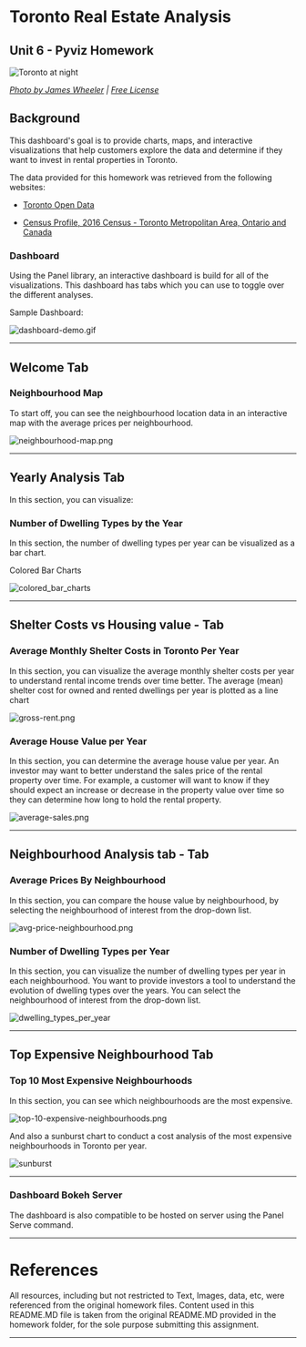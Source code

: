 # Toronto Real Estate Analysis
## Unit 6 - Pyviz Homework

![Toronto at night](Images/toronto.jpg)

*[Photo by James Wheeler](https://www.pexels.com/@souvenirpixels?utm_content=attributionCopyText&utm_medium=referral&utm_source=pexels) | [Free License](https://www.pexels.com/photo-license/)*

## Background

This dashboard's goal is to provide charts, maps, and interactive visualizations that help customers explore the data and determine if they want to invest in rental properties in Toronto.


The data provided for this homework was retrieved from the following websites:

* [Toronto Open Data](https://open.toronto.ca/)

* [Census Profile, 2016 Census - Toronto Metropolitan Area, Ontario and Canada](https://www12.statcan.gc.ca/census-recensement/2016/dp-pd/prof/details/page.cfm?Lang=E&Geo1=CMACA&Code1=535&Geo2=PR&Code2=01&SearchText=toronto&SearchType=Begins&SearchPR=01&B1=All&TABID=1&type=0)


### Dashboard

Using the Panel library, an interactive dashboard is build for all of the visualizations. This dashboard has tabs which you can use to toggle over the different analyses.

Sample Dashboard:

  ![dashboard-demo.gif](Images/dashboard-demo.gif)

---

## Welcome Tab
### Neighbourhood Map

To start off, you can see the neighbourhood location data in an interactive map with the average prices per neighbourhood. 

  ![neighbourhood-map.png](Images/neighbourhood-map.png)

---

## Yearly Analysis Tab

In this section, you can visualize:

### Number of Dwelling Types by the Year

In this section, the number of dwelling types per year can be visualized as a bar chart.

Colored Bar Charts

 ![colored_bar_charts](Images/bar_plots_dwelling_num.png)

---

## Shelter Costs vs Housing value - Tab

### Average Monthly Shelter Costs in Toronto Per Year

In this section, you can visualize the average monthly shelter costs per year to understand rental income trends over time better. The average (mean) shelter cost for owned and rented dwellings per year is plotted as a line chart

   ![gross-rent.png](Images/gross-rent.png)

### Average House Value per Year

In this section, you can determine the average house value per year. An investor may want to better understand the sales price of the rental property over time. For example, a customer will want to know if they should expect an increase or decrease in the property value over time so they can determine how long to hold the rental property. 

  ![average-sales.png](Images/average-sales.png)

---

## Neighbourhood Analysis tab - Tab

### Average Prices By Neighbourhood

In this section, you can compare the house value by neighbourhood, by selecting the neighbourhood of interest from the drop-down list.

  ![avg-price-neighbourhood.png](Images/avg-price-neighbourhood.png)

### Number of Dwelling Types per Year

In this section, you can visualize the number of dwelling types per year in each neighbourhood. You want to provide investors a tool to understand the evolution of dwelling types over the years. You can select the neighbourhood of interest from the drop-down list.

![dwelling_types_per_year](Images/dwelling_types_per_year.png)

---

## Top Expensive Neighbourhood Tab

### Top 10 Most Expensive Neighbourhoods

In this section, you can see which neighbourhoods are the most expensive.

![top-10-expensive-neighbourhoods.png](Images/top-10-expensive-neighbourhoods.png)

And also a sunburst chart to conduct a cost analysis of the most expensive neighbourhoods in Toronto per year.

   ![sunburst](Images/sunburst.png)

---

### Dashboard Bokeh Server

The dashboard is also compatible to be hosted on server using the Panel Serve command.

---

# References

All resources, including but not restricted to Text, Images, data, etc, were referenced from the original homework files. Content used in this README.MD file is taken from the original README.MD provided in the homework folder, for the sole purpose submitting this assignment. 

---





